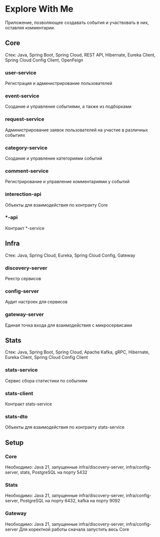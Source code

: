 # Explore With Me
Приложение, позволяющее создавать события и участвовать в них, оставляя комментарии.
## Core
Стек: Java, Spring Boot, Spring Cloud, REST API, Hibernate, Eureka Client, Spring Cloud Config Client, OpenFeign
### user-service
Регистрация и администрирование пользователей
### event-service
Создание и управление событиями, а также из подборками
### request-service
Администрирование заявок пользователей на участие в различных событиях
### category-service
Создание и управление категориями событий 
### comment-service
Регистрирование и управление комментариями у событий
### interection-api
Объекты для взаимодействия по контракту Core
### *-api
Контракт *-service 
 

## Infra
Стек: Java, Spring Cloud, Eureka, Spring Cloud Config, Gateway
### discovery-server
Реестр сервисов
### config-server
Аудит настроек для сервисов
### gateway-server
Единая точка входа для взаимодействия с микросервисами

## Stats
Стек: Java, Spring Boot, Spring Cloud, Apache Kafka, gRPC, Hibernate, Eureka Client, Spring Cloud Config Client
### stats-service
Сервис сбора статистики по событиям
### stats-client
Контракт stats-service
### stats-dto
Объекты для взаимодействия по контракту stats-service

## Setup
### Core
Необходимо: Java 21, запущенные infra/discovery-server, infra/config-server, stats, PostgreSQL на порту 5432 
### Stats
Необходимо: Java 21, запущенные infra/discovery-server, infra/config-server, PostgreSQL на порту 6432, kafka на порту 9092
### Gateway 
Необходимо: Java 21, запущенные infra/discovery-server, infra/config-server Для коректной работы сначала запустить весь Core

